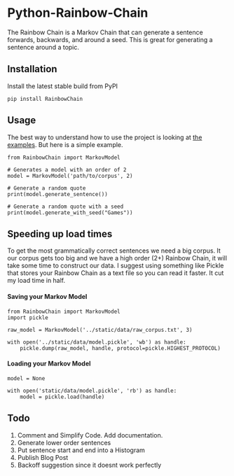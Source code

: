 # Python-Rainbow-Chain
The Rainbow Chain is a Markov Chain that can generate a sentence
forwards, backwards, and around a seed. This is great for generating
a sentence around a topic.

## Installation
Install the latest stable build from PyPI

    pip install RainbowChain

## Usage
The best way to understand how to use the project is looking at
[the examples](examples). But here is a simple example.

    from RainbowChain import MarkovModel

    # Generates a model with an order of 2
    model = MarkovModel('path/to/corpus', 2)

    # Generate a random quote
    print(model.generate_sentence())

    # Generate a random quote with a seed
    print(model.generate_with_seed("Games"))


## Speeding up load times
To get the most grammatically correct sentences we need a big corpus.
It our corpus gets too big and we have a high order (2+) Rainbow Chain,
it will take some time to construct our data. I suggest using something
like Pickle that stores your Rainbow Chain as a text file so you can
read it faster. It cut my load time in half.

#### Saving your Markov Model
    from RainbowChain import MarkovModel
    import pickle

    raw_model = MarkovModel('../static/data/raw_corpus.txt', 3)

    with open('../static/data/model.pickle', 'wb') as handle:
        pickle.dump(raw_model, handle, protocol=pickle.HIGHEST_PROTOCOL)

#### Loading your Markov Model
    model = None

    with open('static/data/model.pickle', 'rb') as handle:
        model = pickle.load(handle)


## Todo
1. Comment and Simplify Code. Add documentation.
1. Generate lower order sentences
1. Put sentence start and end into a Histogram
1. Publish Blog Post
1. Backoff suggestion since it doesnt work perfectly